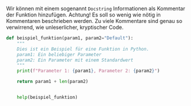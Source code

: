 Wir können mit einem sogenannt ``Docstring`` Informationen als Kommentar der Funktion hinzufügen. 
Achtung! Es soll so wenig wie nötig in Kommentaren beschrieben werden. Zu viele Kommentare sind genau so verwirrend, wie unleserlicher, kryptischer Code.
```python
def beispiel_funktion(param1, param2="Default"):
    """
    Dies ist ein Beispiel für eine Funktion in Python.
    param1: Ein beliebiger Parameter
    param2: Ein Parameter mit einem Standardwert
    """
    print(f"Parameter 1: {param1}, Parameter 2: {param2}")

    return param1 + len(param2)


    help(beispiel_funktion)
```
